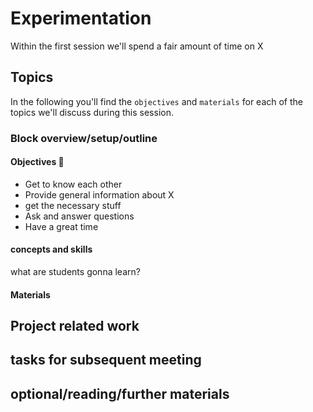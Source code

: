 # Experimentation

Within the first session we'll spend a fair amount of time on X

## Topics 

In the following you'll find the `objectives` and `materials` for each of the topics we'll discuss during this session.

### Block overview/setup/outline



#### Objectives 📍
- Get to know each other
- Provide general information about X
- get the necessary stuff  
- Ask and answer questions
- Have a great time

#### concepts and skills

what are students gonna learn?

#### Materials



## Project related work


## tasks for subsequent meeting


## optional/reading/further materials



